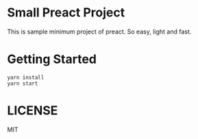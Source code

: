 # Small Preact Project
This is sample minimum project of preact.
So easy, light and fast.

# Getting Started
```
yarn install
yarn start
```

# LICENSE
MIT

